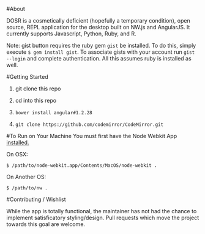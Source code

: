 #About

DOSR is a cosmetically deficient (hopefully a temporary condition), open source, REPL application for the desktop built on NW.js and AngularJS. It currently supports Javascript, Python, Ruby, and R.

Note: gist button requires the ruby gem `gist` be installed. To do this, simply execute `$ gem install gist`. To associate gists with your account run `gist --login` and complete authentication. All this assumes ruby is installed as well.


#Getting Started

1) git clone this repo

2) cd into this repo

3) `bower install angular#1.2.28`

4) `git clone https://github.com/codemirror/CodeMirror.git`

#To Run on Your Machine
You must first have the Node Webkit App <a href="https://github.com/nwjs/nw.js">installed.</a>

On OSX:

`$ /path/to/node-webkit.app/Contents/MacOS/node-webkit .`

On Another OS:

`$ /path/to/nw .`


#Contributing / Wishlist

While the app is totally functional, the maintainer has not had the chance to implement satisficatory styling/design. Pull requests which move the project towards this goal are welcome.